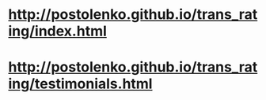 # http://postolenko.github.io/trans_rating/index.html
# http://postolenko.github.io/trans_rating/testimonials.html